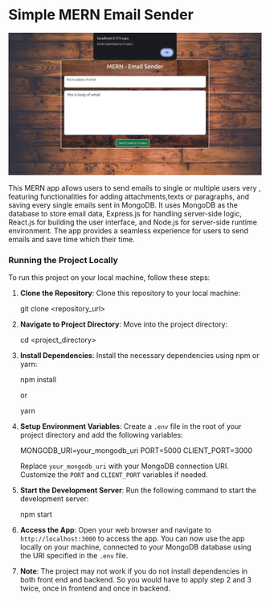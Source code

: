 <h1>Simple MERN Email Sender</h1>
<img alt="Screen Shot of the App's UI" src="./utils/Screenshot%20from%202024-04-20%2018-19-17.png">
<p>This MERN app allows users to send emails to single or multiple users very , featuring functionalities for adding attachments,texts or paragraphs, and saving every single emails sent in MongoDB. It uses MongoDB as the database to store email data, Express.js for handling server-side logic, React.js for building the user interface, and Node.js for server-side runtime environment. The app provides a seamless experience for users to send emails and save time which their time.</p>
<h3>Running the Project Locally</h3>
  <p>To run this project on your local machine, follow these steps:

1. <b>Clone the Repository</b>: Clone this repository to your local machine:

   git clone <repository_url>

2. <b>Navigate to Project Directory</b>: Move into the project directory:

   cd <project_directory>

3. <b>Install Dependencies</b>: Install the necessary dependencies using npm or yarn:

   npm install

   or

   yarn

4. <b>Setup Environment Variables</b>: Create a `.env` file in the root of your project directory and add the following variables:

   MONGODB_URI=your_mongodb_uri
   PORT=5000
   CLIENT_PORT=3000

   Replace `your_mongodb_uri` with your MongoDB connection URI. Customize the `PORT` and `CLIENT_PORT` variables if needed.

5. <b>Start the Development Server</b>: Run the following command to start the development server:

   npm start

6. <b>Access the App</b>: Open your web browser and navigate to `http://localhost:3000` to access the app. You can now use the app locally on your machine, connected to your MongoDB database using the URI specified in the `.env` file.

7. <b>Note</b>: The project may not work if you do not install dependencies in both front end and backend. So you would have to apply step 2 and 3 twice, once in frontend and once in backend.
</p>
